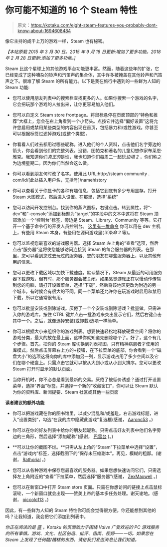 # 你可能不知道的 16 个 Steam 特性

> 原文：<https://kotaku.com/eight-steam-features-you-probably-dont-know-about-1694608484>

像它主持的成千上万的游戏一样，Steam 也有秘密。

*【本帖原载 2015 年 3 月 30 日。2015 年 9 月 18 日更新:增加了更多功能。2018 年 2 月 28 日更新:添加了更多功能。]*



Steam 比这个星球上的其他游戏平台功能更丰富。然而，随着这些年的扩张，它已经变成了这种嘈杂的铃声和汽笛声的集合体，其中许多被掩盖在其他铃声和汽笛声之下。很难了解 Steam 的所有能力。以下是我在旅行中遇到的一些鲜为人知的 Steam 功能:

*   您可以使用朋友列表中的搜索栏查找更多的人。如果你搜索一个游戏的名字，它会把玩那个游戏的人拉出来，让你更容易加入他们。
*   您可以自定义 Steam store frontpage。将鼠标悬停在页面顶部的“特色和推荐”大框上，您会在右上角看到一个小箭头。点按它并选择“偏好设置”这将允许您启用或禁用某些类型的内容出现在首页，包括暴力和/或性游戏。你甚至可以根据标签过滤掉游戏(或整个类型)。

*   你看看人们过去都用过哪些昵称。进入他们的个人资料，点击他们名字旁边的箭头，你会看到他们的完整列表。没错，图帕克和著名的儿童幻想作家布莱恩·雅克。我知道你们*真正的*是谁，我也知道你们每周二一起玩*边境 2* ，你们称之为边境星期二，因为你们当然会这么做。
*   你可以看到朋友何时改了名字。使用此 URL:http://steam community . com/id/[此处插入用户名，无括号]/namehistory
*   你可以查看关于你显卡的各种有趣信息，包括它到底有多少专用显存。打开 Steam 大图模式，然后进入设置。在那里，选择“系统”

*   您可以访问开发控制台。找到你的蒸汽图标，右键点击。转到属性，将“-dev”和“-console”添加到标题为“target”的字段中的文本中这将在 Steam 顶部添加一个“控制台”标签，旁边是 Steam、Library、Community 等等。它打开一个基于命令行的开发人员控制台。 [这里有一堆命令](https://developer.valvesoftware.com/wiki/Command_Line_Options#SteamCMD) 你可以用在 dev 主机上，有些用 Steam 本身，有些用在源码游戏里(*半条命 2* 等)。
*   您可以监视您最喜欢的游戏服务器。选择 Steam 左上角的“查看”选项，然后点击“服务器”这将使您能够访问连接到 Steam 的每台服务器的列表。在那里，您可以看到您过去玩过的服务器、您的朋友在哪些服务器上，以及其他有用的信息。
*   您可以更改下载区域以加快下载速度。默认情况下，Steam 从最近的可用服务器下载游戏，但有时，那个服务器会被关闭。如果感觉游戏正在以慢动作传输到您的电脑，请打开设置菜单，选择“下载”，然后将该地区更改为附近的另一个城市。有时候会有很大的不同。同一个菜单还允许你在玩游戏时启用和禁用下载，所以它通常很有用。

*   您可以批量安装或删除游戏。厌倦了一个个安装或删除游戏？批量做。只需进入你的游戏库，按住 CTRL 键并点击一批游戏来突出显示它们，然后右键点击其中一个。之后，就像选择安装(或卸载)选项一样简单。
*   你可以根据大小来组织你的游戏列表。想要快速轻松地释放硬盘空间？将你的游戏分类，最大的放在最上面，这样你就知道先删除哪个了。好了，这个有几个步骤。首先，把你的 Steam 库切换到列表视图，只有精神病患者才使用的库模式。然后点击屏幕右上方的+按钮，在下拉菜单的底部，你会看到一个“磁盘大小”的选项这将向你的库中添加另一列，显示游戏占用了多少空间以及它们在哪个硬盘上。只需点击它就可以按从大到小或从小到大排序。您可以更改 Steam 打开时显示的默认页面。
*   当你开机时，你不必总是看到最新的交易。厌倦了被低价诱惑？通过打开设置菜单，选择“界面”标签，并选择一个新的“收藏窗口”，你可以让 Steam 默认为你的资料库、新闻提要、Steam 社区或其他一些页面

**读者建议的额外功能**

*   你可以把游戏藏在你的图书馆里，以减少混乱和/或羞耻。右击游戏标题，进入“设置类别”，勾选“在我的库中隐藏此游戏”复选框(感谢， [Aaronc53](http://aaronmc53.kinja.com/) 。)

*   你可以在你的好友列表中给你的朋友起昵称。只需点击好友列表中他们名字旁边的三角形，然后选择“添加昵称”(感谢， [巴雷台](http://barre2faire.kinja.com/) )。)
*   **可以让你的截图不烂。**只需从左上角的“Steam”下拉菜单中选择“设置”，点击“游戏内”标签，选择截图下的“保存未压缩副本”。再见，模糊的粗鄙。(谢谢， [Rathorial](http://kinja.com/rathorial) 。)
*   您可以从各种游戏中保存您最喜欢的服务器。如果您想快速访问它们，只需选择左上角附近的“查看”下拉菜单，然后选择“服务器”(感谢， [ZexMaxwell](https://kinja.com/ZexMaxwell) 。)
*   您可以在新窗口中打开 Steam store 页面。只需在你想访问的链接上点击鼠标滚轮，一个新窗口就会出现——赞美上帝的基本多任务处理。谢天谢地。(感谢， [piccolo113](http://kinja.com/kyleevans) 。)

因此，有一些鲜为人知的 Steam 特性你可能会觉得很方便。你还能想到其他的吗？让我知道，我会把它们添加到列表中。

*你正在阅读的是* [*蒸*](http://kotaku.com/c/steamed) *，Kotaku 的页面致力于围绕 Valve 广受欢迎的 PC 游戏服务的所有事情。游戏、文化、社区创造、批评、指南、视频——一切。如果您在 Steam 上发现了任何酷/糟糕的东西，请给我们发送消息让我们知道。*